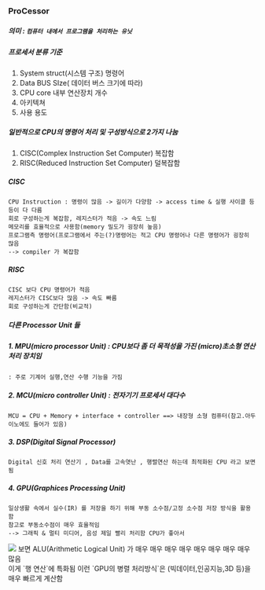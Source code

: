 ### ProCessor

##### 의미 : ```컴퓨터 내에서 프로그램을 처리하는 유닛```

##### 프로세서 분류 기준
1. System struct(시스템 구조) 명령어
2. Data BUS SIze( 데이터 버스 크기에 따라)
3. CPU core 내부 연산장치 개수
4. 아키텍쳐
5. 사용 용도

##### 일반적으로 CPU의 명령어 처리 및 구성방식으로 2가지 나눔
1. CISC(Complex Instruction Set Computer) 복잡함
2. RISC(Reduced Instruction Set Computer) 덜복잡함

##### CISC
```
CPU Instruction : 명령이 많음 -> 길이가 다양함 -> access time & 실행 사이클 등등이 다 다름
회로 구성하는게 복잡함, 레지스터가 적음 -> 속도 느림
메모리를 효율적으로 사용함(memory 밀도가 굉장히 높음)
프로그램측 명령어(프로그램에서 주는(?)명령어는 적고 CPU 명령어나 다른 명령어가 굉장히 많음
--> compiler 가 복잡함
```

##### RISC
```
CISC 보다 CPU 명령어가 적음
레지스터가 CISC보다 많음 -> 속도 빠름
회로 구성하는게 간단함(비교적)
```

##### 다른 Processor Unit 들
##### 1. MPU(micro processor Unit) : CPU보다 좀 더 목적성을 가진 (micro)초소형 연산처리 장치임
```   
: 주로 기계어 실행,연산 수행 기능을 가짐
```
##### 2. MCU(micro controller Unit) : 전자기기 프로세서 대다수
```
MCU = CPU + Memory + interface + controller ==> 내장형 소형 컴퓨터(참고.아두이노에도 들어가 있음)
```
##### 3. DSP(Digital Signal Processor)
```
Digital 신호 처리 연산기 , Data를 고속엿난 , 행렬연산 하는데 최적화된 CPU 라고 보면 됨
```
##### 4. GPU(Graphices Processing Unit)
```
일상생활 속에서 실수(IR) 를 저장을 하기 위해 부동 소수점/고정 소수점 저장 방식을 활용함
참고로 부동소수점이 매우 효율적임
--> 그래픽 & 멀티 미디어, 음성 제일 빨리 처리함 CPU가 좋아서
```
<img src="https://t1.daumcdn.net/cfile/tistory/2744C0495927956D21" />
보면 ALU(Arithmetic Logical Unit) 가 매우 매우 매우 매우 매우 매우 매우 매우 많음<br>
이게 `행 연산`에 특화됨 이런 `GPU의 병렬 처리방식`은 (빅데이터,인공지능,3D 등)을 매우 빠르게 계산함

